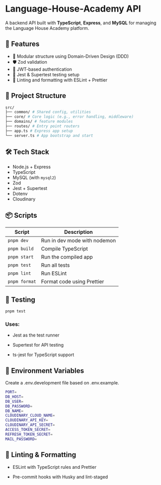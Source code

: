 # Language-House-Academy API

A backend API built with **TypeScript**, **Express**, and **MySQL** for managing the Language House Academy platform.

## 🚀 Features

- 🧱 Modular structure using Domain-Driven Design (DDD)
- 🛡️ Zod validation
- 🔐 JWT-based authentication
- 🧪 Jest & Supertest testing setup
- 🧹 Linting and formatting with ESLint + Prettier

## 📂 Project Structure

```bash
src/
├── common/ # Shared config, utilities
├── core/ # Core logic (e.g., error handling, middleware)
├── domains/ # feature modules
├── routes/ # Entry point routers
├── app.ts # Express app setup
└── server.ts # App bootstrap and start
```

## 🛠️ Tech Stack

- Node.js + Express
- TypeScript
- MySQL (with `mysql2`)
- Zod
- Jest + Supertest
- Dotenv
- Cloudinary

## 📦 Scripts

| Script        | Description                  |
| ------------- | ---------------------------- |
| `pnpm dev`    | Run in dev mode with nodemon |
| `pnpm build`  | Compile TypeScript           |
| `pnpm start`  | Run the compiled app         |
| `pnpm test`   | Run all tests                |
| `pnpm lint`   | Run ESLint                   |
| `pnpm format` | Format code using Prettier   |

## 🧪 Testing

```bash
pnpm test
```

### Uses:

- Jest as the test runner

- Supertest for API testing

- ts-jest for TypeScript support

## 📄 Environment Variables

Create a .env.development file based on .env.example.

```bash
PORT=
DB_HOST=
DB_USER=
DB_PASSWORD=
DB_NAME=
CLOUDINARY_CLOUD_NAME=
CLOUDINARY_API_KEY=
CLOUDINARY_API_SECRET=
ACCESS_TOKEN_SECRET=
REFRESH_TOKEN_SECRET=
MAIL_PASSWORD=
```

## 🔧 Linting & Formatting

- ESLint with TypeScript rules and Prettier

- Pre-commit hooks with Husky and lint-staged
